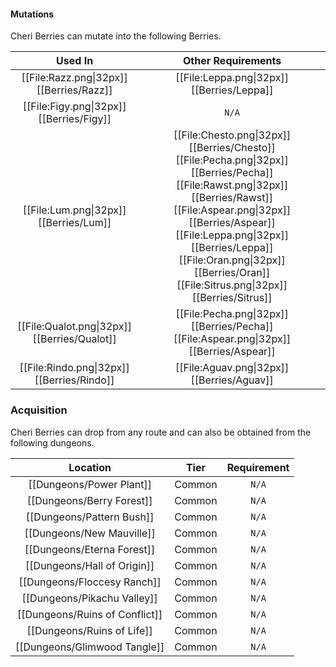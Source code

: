 #### Mutations
Cheri Berries can mutate into the following Berries.

| Used In                                       | Other Requirements |
| :---:                                         | :---: |
| [[File:Razz.png\|32px]] [[Berries/Razz]]      | [[File:Leppa.png\|32px]] [[Berries/Leppa]] |
| [[File:Figy.png\|32px]] [[Berries/Figy]]      | `N/A` |
| [[File:Lum.png\|32px]] [[Berries/Lum]]        | [[File:Chesto.png\|32px]] [[Berries/Chesto]] [[File:Pecha.png\|32px]] [[Berries/Pecha]] [[File:Rawst.png\|32px]] [[Berries/Rawst]] [[File:Aspear.png\|32px]] [[Berries/Aspear]] [[File:Leppa.png\|32px]] [[Berries/Leppa]] [[File:Oran.png\|32px]] [[Berries/Oran]] [[File:Sitrus.png\|32px]] [[Berries/Sitrus]] |
| [[File:Qualot.png\|32px]] [[Berries/Qualot]]  | [[File:Pecha.png\|32px]] [[Berries/Pecha]] [[File:Aspear.png\|32px]] [[Berries/Aspear]] |
| [[File:Rindo.png\|32px]] [[Berries/Rindo]]    | [[File:Aguav.png\|32px]] [[Berries/Aguav]] |

### Acquisition
Cheri Berries can drop from any route and can also be obtained from the following dungeons.

| Location	                        | Tier	    | Requirement   |
| :---:                             | :---:     | :---:         |
| [[Dungeons/Power Plant]]	        | Common    | `N/A`         |
| [[Dungeons/Berry Forest]]	        | Common	| `N/A`         |
| [[Dungeons/Pattern Bush]]	        | Common	| `N/A`         |
| [[Dungeons/New Mauville]]	        | Common	| `N/A`         |
| [[Dungeons/Eterna Forest]]	    | Common	| `N/A`         |
| [[Dungeons/Hall of Origin]]       | Common	| `N/A`         |
| [[Dungeons/Floccesy Ranch]]	    | Common	| `N/A`         |
| [[Dungeons/Pikachu Valley]]	    | Common	| `N/A`         |
| [[Dungeons/Ruins of Conflict]]    | Common	| `N/A`         |
| [[Dungeons/Ruins of Life]]	    | Common	| `N/A`         |
| [[Dungeons/Glimwood Tangle]]	    | Common	| `N/A`         |
